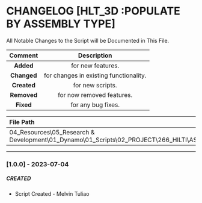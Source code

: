 # CHANGELOG [HLT_3D :POPULATE BY ASSEMBLY TYPE]
All Notable Changes to the Script will be Documented in This File.

| Comment | Description |
| :--: | :--: |
| **Added**  | for new features. |
|**Changed** |for changes in existing functionality. |
|**Created** | for new scripts. |
|**Removed** |for now removed features. |
|**Fixed** |for any bug fixes. |

| File Path | 
| :-- |
| 04_Resources\05_Research & Development\01_Dynamo\01_Scripts\02_PROJECT\266_HILTI\ASM |
------------------------------------------------------------------

### [1.0.0] - 2023-07-04
##### CREATED
- Script Created - Melvin Tuliao